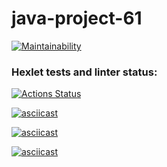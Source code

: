 # java-project-61

[![Maintainability](https://api.codeclimate.com/v1/badges/ca291b4fc4e7afa2dbbd/maintainability)](https://codeclimate.com/github/RitaSp19/java-project-61/maintainability)

### Hexlet tests and linter status:
[![Actions Status](https://github.com/RitaSp19/java-project-61/actions/workflows/hexlet-check.yml/badge.svg)](https://github.com/RitaSp19/java-project-61/actions)

[![asciicast](https://asciinema.org/a/VZ44B1IHPzZH942d0zvzA82b8.svg)](https://asciinema.org/a/VZ44B1IHPzZH942d0zvzA82b8)

[![asciicast](https://asciinema.org/a/dNmwD9fAi8xMBItNxN8fPV5IS.svg)](https://asciinema.org/a/dNmwD9fAi8xMBItNxN8fPV5IS)

[![asciicast](https://asciinema.org/a/vLG1uglaD6XrDnIdFWGidYS12.svg)](https://asciinema.org/a/vLG1uglaD6XrDnIdFWGidYS12)
